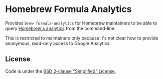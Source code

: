 # Homebrew Formula Analytics
Provides `brew formula-analytics` for Homebrew maintainers to be able to query [Homebrew's analytics](https://docs.brew.sh/Analytics) from the command-line.

This is restricted to maintainers only because it's not clear how to provide anonymous, read-only access to Google Analytics.

## License
Code is under the [BSD 2-clause "Simplified" License](https://github.com/Homebrew/homebrew-formula-analytics/blob/master/LICENSE.txt).
